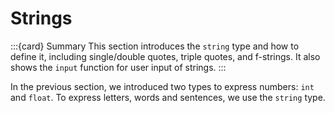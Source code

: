 # Strings

:::{card} Summary
This section introduces the `string` type and how to define it, including single/double quotes, triple quotes, and f-strings. It also shows the `input` function for user input of strings.
:::

In the previous section, we introduced two types to express numbers: `int` and `float`. To express letters, words and sentences, we use the `string` type.

```{tableofcontents}
```
